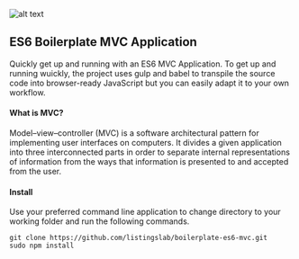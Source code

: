 ![alt text](http://listingslab.com/wp-content/uploads/2017/03/cropped-android-chrome-384x384.png "Listingslab Beaker Logo")

## ES6 Boilerplate MVC Application

Quickly get up and running with an ES6 MVC Application. To get up and running wuickly, the project uses gulp and babel to transpile the source code into browser-ready JavaScript but you can easily adapt it to your own workflow.

#### What is MVC?
Model–view–controller (MVC) is a software architectural pattern for implementing user interfaces on computers. It divides a given application into three interconnected parts in order to separate internal representations of information from the ways that information is presented to and accepted from the user.


#### Install
Use your preferred command line application to change directory to your working folder and run the following commands.
```
git clone https://github.com/listingslab/boilerplate-es6-mvc.git
sudo npm install
```